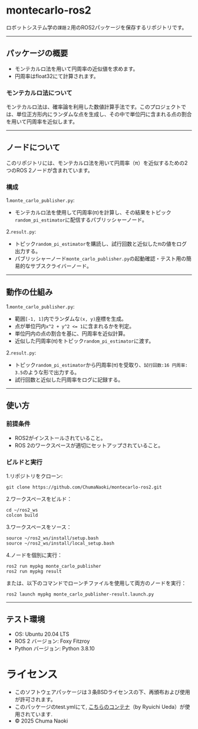 # montecarlo-ros2
ロボットシステム学の`課題２`用のROS2パッケージを保存するリポジトリです。
***

## パッケージの概要
- モンテカルロ法を用いて円周率の近似値を求めます。
- 円周率はfloat32にて計算されます。

### モンテカルロ法について
モンテカルロ法は、確率論を利用した数値計算手法です。このプロジェクトでは、単位正方形内にランダムな点を生成し、その中で単位円に含まれる点の割合を用いて円周率を近似します。

****

## ノードについて
このリポジトリには、モンテカルロ法を用いて円周率（π）を近似するための2つのROS 2ノードが含まれています。

### 構成

1.`monte_carlo_publisher.py`:
- モンテカルロ法を使用して円周率(π)を計算し、その結果をトピック`random_pi_estimator`に配信するパブリッシャーノード。

2.`result.py`:
- トピック`random_pi_estimator`を購読し、試行回数と近似したπの値をログ出力する。
- パブリッシャーノード`monte_carlo_publisher.py`の起動確認・テスト用の簡易的なサブスクライバーノード。

***

## 動作の仕組み

1.`monte_carlo_publisher.py`:
- 範囲`[-1, 1]`内でランダムな`(x, y)`座標を生成。
- 点が単位円内`x^2 + y^2 <= 1`に含まれるかを判定。
- 単位円内の点の割合を基に、円周率を近似計算。
- 近似した円周率(π)をトピック`random_pi_estimator`に渡す。

2.`result.py`:
- トピック`random_pi_estimator`から円周率(π)を受取り、`試行回数:16 円周率: 3.5`のような形で出力する。
- 試行回数と近似した円周率をログに記録する。

***
## 使い方

### 前提条件
- ROS2がインストールされていること。
- ROS 2のワークスペースが適切にセットアップされていること。

### ビルドと実行

1.リポジトリをクローン:
```
git clone https://github.com/ChumaNaoki/montecarlo-ros2.git
```

2.ワークスペースをビルド：
```
cd ~/ros2_ws
colcon build
```

3.ワークスペースをソース：
```
source ~/ros2_ws/install/setup.bash
source ~/ros2_ws/install/local_setup.bash
```

4.ノードを個別に実行：
```
ros2 run mypkg monte_carlo_publisher
ros2 run mypkg result
```
または、以下のコマンドでローンチファイルを使用して両方のノードを実行：
```
ros2 launch mypkg monte_carlo_publisher-result.launch.py
```
***
## テスト環境
- OS: Ubuntu 20.04 LTS
- ROS 2 バージョン: Foxy Fitzroy
- Python バージョン: Python 3.8.10

# ライセンス
- このソフトウェアパッケージは３条BSDライセンスの下、再頒布および使用が許可されます。
- このパッケージのtest.ymlにて, [こちらのコンテナ](https://hub.docker.com/r/ryuichiueda/ubuntu22.04-ros2/tags)（by Ryuichi Ueda）が使用されています.
- © 2025 Chuma Naoki
